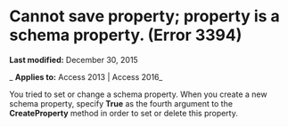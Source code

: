
# Cannot save property; property is a schema property. (Error 3394)

 **Last modified:** December 30, 2015

 _ **Applies to:** Access 2013 | Access 2016_

You tried to set or change a schema property. When you create a new schema property, specify  **True** as the fourth argument to the **CreateProperty** method in order to set or delete this property.

